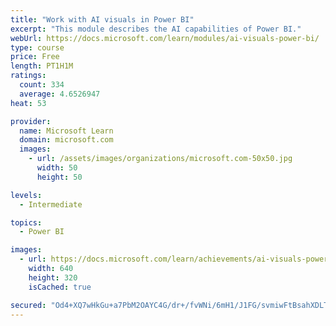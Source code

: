 ```yaml
---
title: "Work with AI visuals in Power BI"
excerpt: "This module describes the AI capabilities of Power BI."
webUrl: https://docs.microsoft.com/learn/modules/ai-visuals-power-bi/
type: course
price: Free
length: PT1H1M
ratings:
  count: 334
  average: 4.6526947
heat: 53

provider:
  name: Microsoft Learn
  domain: microsoft.com
  images:
    - url: /assets/images/organizations/microsoft.com-50x50.jpg
      width: 50
      height: 50

levels:
  - Intermediate

topics:
  - Power BI

images:
  - url: https://docs.microsoft.com/learn/achievements/ai-visuals-power-bi-social.png
    width: 640
    height: 320
    isCached: true

secured: "Od4+XQ7wHkGu+a7PbM2OAYC4G/dr+/fvWNi/6mH1/J1FG/svmiwFtBsahXDLTydMuVWF/pk2ourDBkGGXJxKXIkguDdHOts+GxKesB63gfH1DSCq5xYCGbKAI2aloWRc6ojD26XeUCB6mMDxooSzwt+GfVZQ2lnFgmk/KR2mG+a+UbdCC04q1CoZejWbABBvvdDDKWwxgThhAOh2ye7x6Pub00fQ7LQBvA0DmSDhjj9AAoalQuLwE4GbkC+bFICMJF5IipYWiG70UWqOFHcSzOPDR2b5NNyooTOxavYP0hvDVFPFBkOwiE/GbYAilXirzH0jeOFEE4+xqck7Exw6iwUiT7WmFJK0OELz0FYrM3V+wZ2bLN+Z2HqSWsg4AxdCFQSP8FarxkHc9rFWuaOVp9qQU89CuFRBCorf4nFS0gQ=;EhAtCHUY3AE6YC8K1B8nPA=="
---
```


